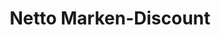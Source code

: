 ---
title: "Netto Marken-Discount"
url: /dresden/netto-marken-discount-tharandter-strasse/
shop: Supermarkt
---